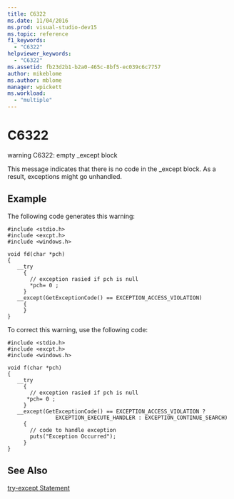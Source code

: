 ```yaml
---
title: C6322
ms.date: 11/04/2016
ms.prod: visual-studio-dev15
ms.topic: reference
f1_keywords:
  - "C6322"
helpviewer_keywords:
  - "C6322"
ms.assetid: fb23d2b1-b2a0-465c-8bf5-ec039c6c7757
author: mikeblome
ms.author: mblome
manager: wpickett
ms.workload:
  - "multiple"
---
```

# C6322
warning C6322: empty _except block

 This message indicates that there is no code in the _except block. As a result, exceptions might go unhandled.

## Example
 The following code generates this warning:

```
#include <stdio.h>
#include <excpt.h>
#include <windows.h>

void fd(char *pch)
{
   __try
     {
       // exception rasied if pch is null
       *pch= 0 ;
     }
   __except(GetExceptionCode() == EXCEPTION_ACCESS_VIOLATION)
     {
     }
}
```

 To correct this warning, use the following code:

```
#include <stdio.h>
#include <excpt.h>
#include <windows.h>

void f(char *pch)
{
   __try
     {
       // exception rasied if pch is null
      *pch= 0 ;
     }
   __except(GetExceptionCode() == EXCEPTION_ACCESS_VIOLATION ?
               EXCEPTION_EXECUTE_HANDLER : EXCEPTION_CONTINUE_SEARCH)
     {
       // code to handle exception
       puts("Exception Occurred");
     }
}
```

## See Also
 [try-except Statement](/cpp/cpp/try-except-statement)